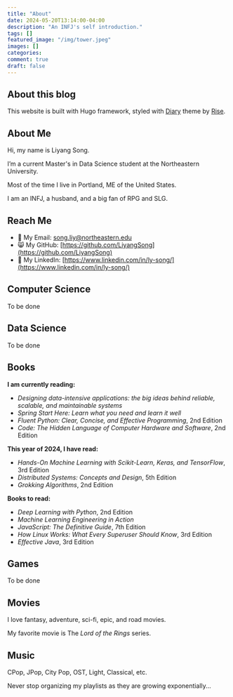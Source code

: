```yaml
---
title: "About"
date: 2024-05-20T13:14:00-04:00
description: "An INFJ's self introduction."
tags: []
featured_image: "/img/tower.jpeg"
images: []
categories:
comment: true
draft: false
---
```


## About this blog

This website is built with Hugo framework, styled with [Diary](https://github.com/amazingrise/hugo-theme-diary/) theme by [Rise](https://risehere.net/).

## About Me

Hi, my name is Liyang Song.

I’m a current Master's in Data Science student at the Northeastern University.

Most of the time I live in Portland, ME of the United States.

I am an INFJ, a husband, and a big fan of RPG and SLG.

## Reach Me

- 📧 My Email: [song.liy@northeastern.edu](mailto:song.liy@northeastern.edu)
- 😸 My GitHub: [https://github.com/LiyangSong](https://github.com/LiyangSong)
- 💼 My LinkedIn: [https://www.linkedin.com/in/ly-song/](https://www.linkedin.com/in/ly-song/)

## Computer Science

To be done

## Data Science

To be done

## Books

**I am currently reading:**
- *Designing data-intensive applications: the big ideas behind reliable, scalable, and maintainable systems*
- *Spring Start Here: Learn what you need and learn it well*
- *Fluent Python: Clear, Concise, and Effective Programming*, 2nd Edition
- *Code: The Hidden Language of Computer Hardware and Software*, 2nd Edition

**This year of 2024, I have read:**
- *Hands-On Machine Learning with Scikit-Learn, Keras, and TensorFlow*, 3rd Edition
- *Distributed Systems: Concepts and Design*, 5th Edition
- *Grokking Algorithms*, 2nd Edition

**Books to read:**
- *Deep Learning with Python*, 2nd Edition
- *Machine Learning Engineering in Action*
- *JavaScript: The Definitive Guide*, 7th Edition
- *How Linux Works: What Every Superuser Should Know*, 3rd Edition
- *Effective Java*, 3rd Edition

## Games

To be done

## Movies

I love fantasy, adventure, sci-fi, epic, and road movies.

My favorite movie is The *Lord of the Rings* series.

## Music

CPop, JPop, City Pop, OST, Light, Classical, etc.

Never stop organizing my playlists as they are growing exponentially...
